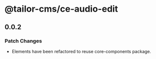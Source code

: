 # @tailor-cms/ce-audio-edit

## 0.0.2

### Patch Changes

- Elements have been refactored to reuse core-components package.
